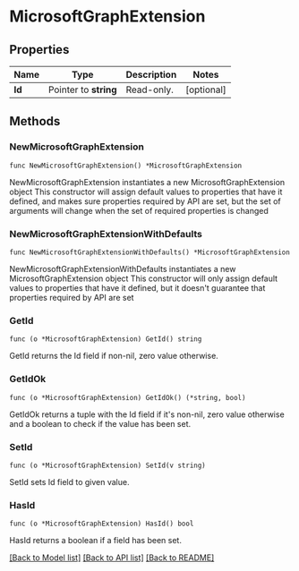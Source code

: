 # MicrosoftGraphExtension

## Properties

Name | Type | Description | Notes
------------ | ------------- | ------------- | -------------
**Id** | Pointer to **string** | Read-only. | [optional] 

## Methods

### NewMicrosoftGraphExtension

`func NewMicrosoftGraphExtension() *MicrosoftGraphExtension`

NewMicrosoftGraphExtension instantiates a new MicrosoftGraphExtension object
This constructor will assign default values to properties that have it defined,
and makes sure properties required by API are set, but the set of arguments
will change when the set of required properties is changed

### NewMicrosoftGraphExtensionWithDefaults

`func NewMicrosoftGraphExtensionWithDefaults() *MicrosoftGraphExtension`

NewMicrosoftGraphExtensionWithDefaults instantiates a new MicrosoftGraphExtension object
This constructor will only assign default values to properties that have it defined,
but it doesn't guarantee that properties required by API are set

### GetId

`func (o *MicrosoftGraphExtension) GetId() string`

GetId returns the Id field if non-nil, zero value otherwise.

### GetIdOk

`func (o *MicrosoftGraphExtension) GetIdOk() (*string, bool)`

GetIdOk returns a tuple with the Id field if it's non-nil, zero value otherwise
and a boolean to check if the value has been set.

### SetId

`func (o *MicrosoftGraphExtension) SetId(v string)`

SetId sets Id field to given value.

### HasId

`func (o *MicrosoftGraphExtension) HasId() bool`

HasId returns a boolean if a field has been set.


[[Back to Model list]](../README.md#documentation-for-models) [[Back to API list]](../README.md#documentation-for-api-endpoints) [[Back to README]](../README.md)


